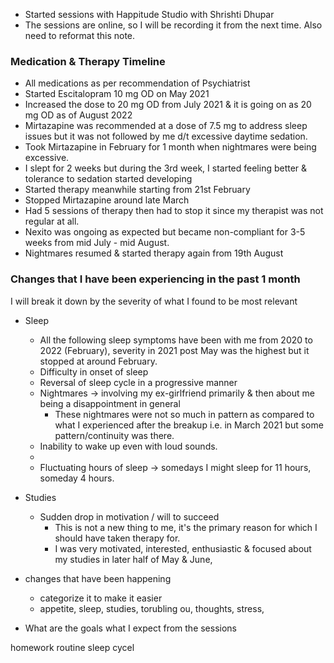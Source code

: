 - Started sessions with Happitude Studio with Shrishti Dhupar
- The sessions are online, so I will be recording it from the next time. Also need to reformat this note.



### Medication & Therapy Timeline
- All medications as per recommendation of Psychiatrist
- Started Escitalopram 10 mg OD on May 2021
- Increased the dose to 20 mg OD from July 2021 & it is going on as 20 mg OD as of August 2022
- Mirtazapine was recommended at a dose of 7.5 mg to address sleep issues but it was not followed by me d/t excessive daytime sedation.
- Took Mirtazapine in February for 1 month when nightmares were being excessive.
- I slept for 2 weeks but during the 3rd week, I started feeling better & tolerance to sedation started developing 
- Started therapy meanwhile starting from 21st February 
- Stopped Mirtazapine around late March
- Had 5 sessions of therapy then had to stop it since my therapist was not regular at all.
- Nexito was ongoing as expected but became non-compliant for 3-5 weeks from mid July - mid August.
- Nightmares resumed & started therapy again from 19th August 


### Changes that I have been experiencing in the past 1 month
I will break it down by the severity of what I found to be most relevant

- Sleep
	- All the following sleep symptoms have been with me from 2020 to 2022 (February), severity in 2021 post May was the highest but it stopped at around February. 
	- Difficulty in onset of sleep
	- Reversal of sleep cycle in a progressive manner 
	- Nightmares → involving my ex-girlfriend primarily & then about me being a disappointment in general
		- These nightmares were not so much in pattern as compared to what I experienced after the breakup i.e. in March 2021 but some pattern/continuity was there.
	- Inability to wake up even with loud sounds.
	- 
	- Fluctuating hours of sleep → somedays I might sleep for 11 hours, someday 4 hours.
- Studies
	- Sudden drop in motivation / will to succeed
		- This is not a new thing to me, it's the primary reason for which I should have taken therapy for.
		- I was very motivated, interested, enthusiastic & focused about my studies in later half of  May & June, 





- changes that have been happening
	- categorize it to make it easier
	- appetite, sleep, studies, torubling ou, thoughts, stress, 
- What are the goals what I expect from the sessions



homework
routine
sleep cycel

